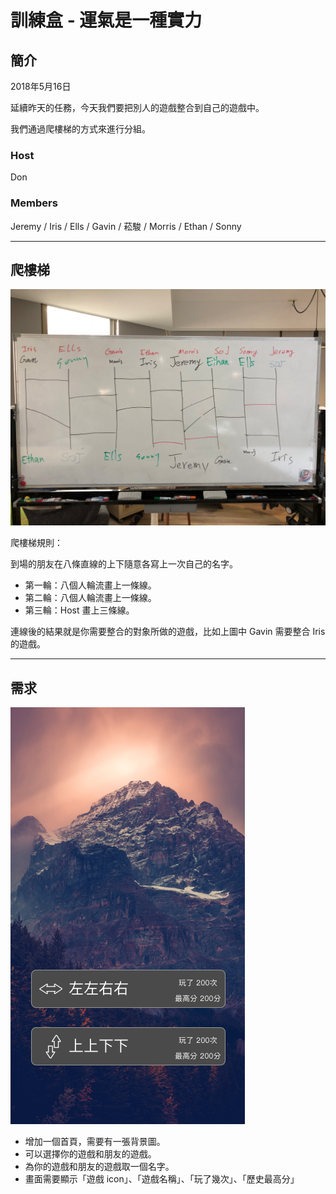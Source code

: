 # 訓練盒 - 運氣是一種實力

## 簡介

2018年5月16日

延續昨天的任務，今天我們要把別人的遊戲整合到自己的遊戲中。

我們通過爬樓梯的方式來進行分組。

### Host

Don

### Members

Jeremy / Iris / Ells / Gavin / 菘駿 / Morris / Ethan / Sonny

----

## 爬樓梯

![ladder](readme/ladder.png)

爬樓梯規則：

到場的朋友在八條直線的上下隨意各寫上一次自己的名字。

- 第一輪：八個人輪流畫上一條線。
- 第二輪：八個人輪流畫上一條線。
- 第三輪：Host 畫上三條線。

連線後的結果就是你需要整合的對象所做的遊戲，比如上圖中 Gavin 需要整合 Iris 的遊戲。

----

## 需求

![Home](readme/home.png)

- 增加一個首頁，需要有一張背景圖。
- 可以選擇你的遊戲和朋友的遊戲。
- 為你的遊戲和朋友的遊戲取一個名字。
- 畫面需要顯示「遊戲 icon」、「遊戲名稱」、「玩了幾次」、「歷史最高分」

